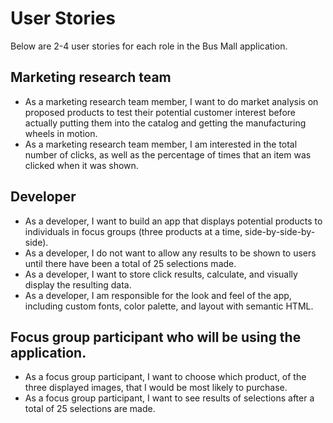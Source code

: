 # User Stories
Below are 2-4 user stories for each role in the Bus Mall application.

## Marketing research team
- As a marketing research team member, I want to do market analysis on proposed products to test their potential customer interest before actually putting them into the catalog and getting the manufacturing wheels in motion.
- As a marketing research team member, I am interested in the total number of clicks, as well as the percentage of times that an item was clicked when it was shown.

## Developer
- As a developer, I want to build an app that displays potential products to individuals in focus groups (three products at a time, side-by-side-by-side).
- As a developer, I do not want to allow any results to be shown to users until there have been a total of 25 selections made.
- As a developer, I want to store click results, calculate, and visually display the resulting data.
- As a developer, I am responsible for the look and feel of the app, including custom fonts, color palette, and layout with semantic HTML.

## Focus group participant who will be using the application.
- As a focus group participant, I want to choose which product, of the three displayed images, that I would be most likely to purchase.
- As a focus group participant, I want to see results of selections after a total of 25 selections are made.